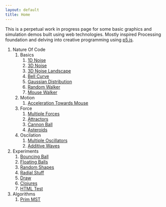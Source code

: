 ```yaml
---
layout: default
title: Home
---
```


This is a perpetual work in progress page for some basic graphics and simulation demos built using web technologies. Mostly inspired Processing foundation and delving into creative programming using [p5.js]((https://p5js.org/)).


1. Nature Of Code
    1. Basics
        1. [1D Noise](source/NOC/00_Noise)   
        2. [3D Noise](source/NOC/00_Noise3D)
        2. [3D Noise Landscape](source/NOC/00_NoiseLandscape)
        2. [Bell Curve](source/NOC/00_BellCurve)
        2. [Gaussian Distribution](source/NOC/00_randomDistribution)   
        3. [Random Walker](source/NOC/00_randomWalker)
        3. [Mouse Walker](source/NOC/00_WalkerTowardsMouse)
    2. Motion   
        1. [Acceleration Towards Mouse](source/NOC/01_acceleration)
    2. Force
        1. [Multiple Forces](source/NOC/02_force1)   
        1. [Attractors](source/NOC/02_attractor)   
        1. [Cannon Ball](source/NOC/02_cannon)   
        1. [Asteroids](source/NOC/02_asteroids)   
    1. Oscilation       
        1. [Multiple Oscillators](source/NOC/03_oscillators)
        1. [Additive Waves](source/NOC/03_waves)
1. Experiments
    1. [Bouncing Ball](source/bouncing_ball)
    1. [Floating Balls](source/floating_balls)
    1. [Random Shapes](source/random-shapes)
    1. [Radial Stuff](source/radial-stuff)
    1. [Draw](source/draw-stuff)
    1. [Clojures](source/clojures)
    1. [HTML Test](source/html_test)
2. Algorithms
    1. [Prim MST](source/prim_mst)
